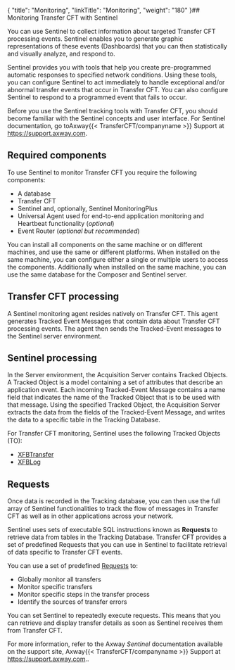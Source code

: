 {
    "title": "Monitoring",
    "linkTitle": "Monitoring",
    "weight": "180"
}## Monitoring Transfer CFT with Sentinel

You can use Sentinel to collect information about targeted Transfer CFT processing events. Sentinel enables you to generate graphic representations of these events (Dashboards) that you can then statistically and visually analyze, and respond to.

Sentinel provides you with tools that help you create pre-programmed automatic responses to specified network conditions. Using these tools, you can configure Sentinel to act immediately to handle exceptional and/or abnormal transfer events that occur in Transfer CFT. You can also configure Sentinel to respond to a programmed event that fails to occur.

Before you use the Sentinel tracking tools with Transfer CFT, you should become familiar with the Sentinel concepts and
user interface.
For Sentinel documentation, go toAxway{{< TransferCFT/companyname  >}} Support at <a href="https://support.axway.com/" class="hyperlink">https://support.axway.com</a>.

## Required components

To use Sentinel to monitor Transfer CFT you require the following components:

- A database
- Transfer CFT
- Sentinel and, optionally, Sentinel MonitoringPlus
- Universal Agent used for end-to-end application monitoring and Heartbeat functionality (*optional*)
- Event Router (*optional but recommended*)

You can install all components on the same machine or on different machines, and use the same or different platforms. When installed on the same machine, you can configure either a single or multiple users to access the components. Additionally when installed on the same machine, you can use the same database for the Composer and Sentinel server.

## Transfer CFT processing

A Sentinel monitoring agent resides natively on Transfer CFT. This agent generates Tracked Event Messages that contain data about Transfer CFT processing events. The agent then sends the Tracked-Event messages to the Sentinel server environment.

## Sentinel processing

In the Server environment, the Acquisition Server contains Tracked Objects. A Tracked Object is a model containing a set of attributes that describe an application event. Each incoming Tracked-Event Message contains a name field that indicates the name of the Tracked Object that is to be used with that message. Using the specified Tracked Object, the Acquisition Server extracts the data from the fields of the Tracked-Event Message, and writes the data to a specific table in the Tracking Database.

For Transfer CFT monitoring, Sentinel uses the following Tracked Objects (TO):

- [XFBTransfer](intro_sentinel)
- [XFBLog](xfblog)

## Requests

Once data is recorded in the Tracking database, you can then use the full array of Sentinel functionalities to track the flow of messages in Transfer CFT as well as in other applications across your network.

Sentinel uses sets of executable SQL instructions known as ****Requests**** to retrieve data from tables in the Tracking Database. Transfer CFT provides a set of predefined Requests that you can use in Sentinel to facilitate retrieval of data specific to Transfer CFT events.

You can use a set of predefined [Requests](xfbtransfer_request)
to:

- Globally monitor
    all transfers
- Monitor specific
    transfers
- Monitor specific
    steps in the transfer process
- Identify the sources
    of transfer errors

You can set Sentinel to repeatedly execute requests. This
means that you can retrieve and display transfer details as soon as
Sentinel receives them from Transfer CFT.

For more information, refer to the Axway *Sentinel* documentation available on the support site, Axway{{< TransferCFT/companyname  >}} Support at <a href="https://support.axway.com/" class="hyperlink">https://support.axway.com</a>..
